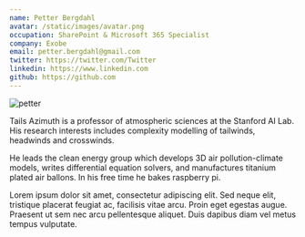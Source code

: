 ```yaml
---
name: Petter Bergdahl
avatar: /static/images/avatar.png
occupation: SharePoint & Microsoft 365 Specialist
company: Exobe
email: petter.bergdahl@gmail.com
twitter: https://twitter.com/Twitter
linkedin: https://www.linkedin.com
github: https://github.com
---
```


![petter](/static/images/avatar.png)

Tails Azimuth is a professor of atmospheric sciences at the Stanford AI Lab. His research interests includes complexity modelling of tailwinds, headwinds and crosswinds.

He leads the clean energy group which develops 3D air pollution-climate models, writes differential equation solvers, and manufactures titanium plated air ballons. In his free time he bakes raspberry pi.

Lorem ipsum dolor sit amet, consectetur adipiscing elit. Sed neque elit, tristique placerat feugiat ac, facilisis vitae arcu. Proin eget egestas augue. Praesent ut sem nec arcu pellentesque aliquet. Duis dapibus diam vel metus tempus vulputate.
